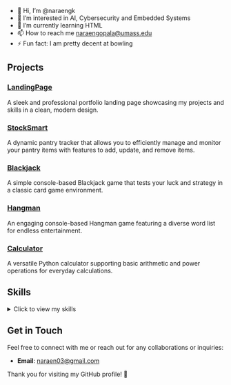 - 👋 Hi, I’m @naraengk
- 👀 I’m interested in AI, Cybersecurity and Embedded Systems
- 🌱 I’m currently learning HTML
- 📫 How to reach me naraengopala@umass.edu
- ⚡ Fun fact: I am pretty decent at bowling

<!---
naraengk/naraengk is a ✨ special ✨ repository because its `README.md` (this file) appears on your GitHub profile.
You can click the Preview link to take a look at your changes.
--->

## Projects

### [LandingPage](https://naraengk.netlify.app/landing-page)
A sleek and professional portfolio landing page showcasing my projects and skills in a clean, modern design.

### [StockSmart](https://github.com/naraengk/stock-smart)
A dynamic pantry tracker that allows you to efficiently manage and monitor your pantry items with features to add, update, and remove items.

### [Blackjack](https://github.com/naraengk/blackjack-game)
A simple console-based Blackjack game that tests your luck and strategy in a classic card game environment.

### [Hangman](https://github.com/naraengk/hangman-game)
An engaging console-based Hangman game featuring a diverse word list for endless entertainment.

### [Calculator](https://github.com/naraengk/calculator)
A versatile Python calculator supporting basic arithmetic and power operations for everyday calculations.

## Skills

<details>
  <summary>Click to view my skills</summary>
  
  - **Programming Languages**: Python, JavaScript, Java, HTML, CSS
  - **Web Development**: Firebase
  - **Data Analysis**: Pandas, NumPy, Matplotlib
  - **Machine Learning**: Scikit-learn, TensorFlow, Keras
  - **Tools & Technologies**: Git 
  - **Soft Skills**: Problem-solving, Team Collaboration, Critical Thinking
  
</details>

## Get in Touch

Feel free to connect with me or reach out for any collaborations or inquiries:

- **Email**: [naraen03@gmail.com](mailto:naraengopala@umass.com)

Thank you for visiting my GitHub profile! 🌟
